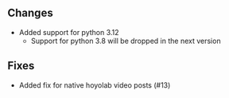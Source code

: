 ## Changes

- Added support for python 3.12
  - Support for python 3.8 will be dropped in the next version

## Fixes

- Added fix for native hoyolab video posts (#13)
